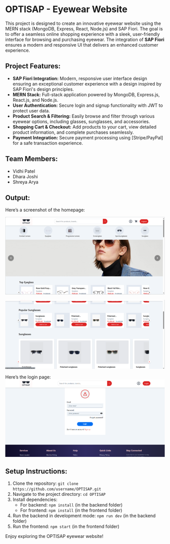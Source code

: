 # OPTISAP - Eyewear Website

This project is designed to create an innovative eyewear website using the MERN stack (MongoDB, Express, React, Node.js) and SAP Fiori. The goal is to offer a seamless online shopping experience with a sleek, user-friendly interface for browsing and purchasing eyewear. The integration of **SAP Fiori** ensures a modern and responsive UI that delivers an enhanced customer experience.

## Project Features:
- **SAP Fiori Integration:** Modern, responsive user interface design ensuring an exceptional customer experience with a design inspired by SAP Fiori's design principles.
- **MERN Stack:** Full-stack application powered by MongoDB, Express.js, React.js, and Node.js.
- **User Authentication:** Secure login and signup functionality with JWT to protect user data.
- **Product Search & Filtering:** Easily browse and filter through various eyewear options, including glasses, sunglasses, and accessories.
- **Shopping Cart & Checkout:** Add products to your cart, view detailed product information, and complete purchases seamlessly.
- **Payment Integration:** Secure payment processing using [Stripe/PayPal] for a safe transaction experience.

## Team Members:
- Vidhi Patel
- Dhara Joshi
- Shreya Arya

## Output:
Here’s a screenshot of the homepage:

![Homepage](https://github.com/VidhiPatel0324/OPTISAP/blob/3508a12c9122f0045d26273492a75140190f8b3f/Screenshot%202025-03-28%20162403.png) 

![Homepage](https://github.com/VidhiPatel0324/OPTISAP/blob/bfd3cfea5226b704f8033e614ab18012bfdffdd3/Screenshot%202025-03-28%20162413.png)


Here’s the login page:
![Loginpage](https://github.com/VidhiPatel0324/OPTISAP/blob/a09879d808b1b58eb5a949d7a635c1db1878f5cb/Screenshot%202025-03-28%20162341.png)

## Setup Instructions:
1. Clone the repository: `git clone https://github.com/username/OPTISAP.git`
2. Navigate to the project directory: `cd OPTISAP`
3. Install dependencies:
   - For backend: `npm install` (in the backend folder)
   - For frontend: `npm install` (in the frontend folder)
4. Run the backend in development mode: `npm run dev` (in the backend folder)
5. Run the frontend: `npm start` (in the frontend folder)

Enjoy exploring the OPTISAP eyewear website!
